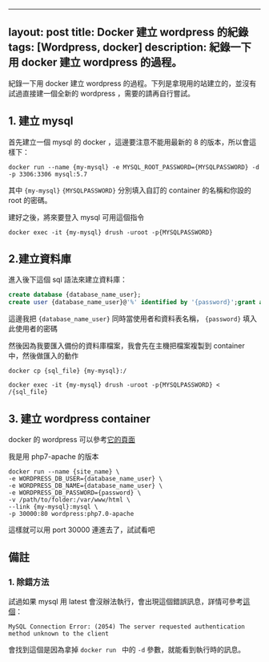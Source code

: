 
---
layout: post
title: Docker 建立 wordpress 的紀錄
tags: [Wordpress, docker]
description: 紀錄一下用 docker 建立 wordpress 的過程。
---

紀錄一下用 docker 建立 wordpress 的過程。下列是拿現用的站建立的，並沒有試過直接建一個全新的 wordpress ，需要的請再自行嘗試。

## 1. 建立 mysql 

首先建立一個 mysql 的 docker ，這邊要注意不能用最新的 8 的版本，所以會這樣下：

```
docker run --name {my-mysql} -e MYSQL_ROOT_PASSWORD={MYSQLPASSWORD} -d -p 3306:3306 mysql:5.7
```

其中 `{my-mysql}` `{MYSQLPASSWORD}` 分別填入自訂的 container 的名稱和你設的 root 的密碼。

建好之後，將來要登入 mysql 可用這個指令

```
docker exec -it {my-mysql} drush -uroot -p{MYSQLPASSWORD}
```

## 2.建立資料庫

進入後下這個 sql 語法來建立資料庫：

```sql
create database {database_name_user};
create user {database_name_user}@'%' identified by '{password}';grant all privileges on {database_name_user}.* to  {database_name_user}@'%';
```

這邊我把 `{database_name_user}` 同時當使用者和資料表名稱， `{password}` 填入此使用者的密碼

然後因為我要匯入備份的資料庫檔案，我會先在主機把檔案複製到 container 中，然後做匯入的動作

```
docker cp {sql_file} {my-mysql}:/
```

```
docker exec -it {my-mysql} drush -uroot -p{MYSQLPASSWORD} < /{sql_file}
```

## 3. 建立 wordpress container

docker 的 wordpress 可以參考[它的頁面](https://hub.docker.com/_/wordpress/)

我是用 php7-apache 的版本

```
docker run --name {site_name} \
-e WORDPRESS_DB_USER={database_name_user} \
-e WORDPRESS_DB_NAME={database_name_user} \
-e WORDPRESS_DB_PASSWORD={password} \
-v /path/to/folder:/var/www/html \
--link {my-mysql}:mysql \
-p 30000:80 wordpress:php7.0-apache
```

這樣就可以用 port 30000 連進去了，試試看吧

## 備註

### 1. 除錯方法
試過如果 mysql 用 latest 會沒辦法執行，會出現這個錯誤訊息，詳情可參考[這個](https://github.com/docker-library/wordpress/issues/313)：

```
MySQL Connection Error: (2054) The server requested authentication method unknown to the client
```

會找到這個是因為拿掉 `docker run ` 中的 `-d` 參數，就能看到執行時的訊息。